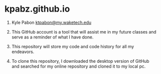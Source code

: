 # kpabz.github.io
1. Kyle Pabon
ktpabon@my.waketech.edu

2. This GitHub account is a tool that will assist me in my future classes and serve as a reminder of what I have done. 

3. This repository will store my code and code history for all my endeavors.

4. To clone this repository, I downloaded the desktop version of GitHub and searched for my online repository and cloned it to my local pc. 
